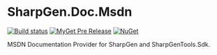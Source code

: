 # SharpGen.Doc.Msdn

[![Build status](https://ci.appveyor.com/api/projects/status/1g0sko18ku4uipad/branch/master?svg=true)](https://ci.appveyor.com/project/jkoritzinsky/sharpgen-doc-msdn/branch/master)  [![MyGet Pre Release](https://img.shields.io/myget/sharpgentools/vpre/SharpGen.Doc.Msdn.svg)](https://www.myget.org/feed/Packages/sharpgentools) [![NuGet](https://img.shields.io/nuget/v/SharpGen.Doc.Msdn.svg)](https://www.nuget.org/packages/SharpGen.Doc.Msdn.Tasks)

MSDN Documentation Provider for SharpGen and SharpGenTools.Sdk.
